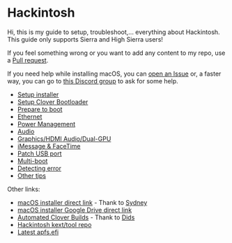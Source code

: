 # Hackintosh

Hi, this is my guide to setup, troubleshoot,... everything about Hackintosh. This guide only supports Sierra and High Sierra users!

If you feel something wrong or you want to add any content to my repo, use a [Pull request](https://github.com/piiiggg/Hackintosh/pulls).

If you need help while installing macOS, you can [open an Issue](https://github.com/piiiggg/Hackintosh/issues) or, a faster way, you can go to [this Discord group](https://discord.gg/u8V7N5C) to ask for some help.

- [Setup installer](installer.md)
- [Setup Clover Bootloader](clover.md)
- [Prepare to boot](install.md)
- [Ethernet](Ethernet.md)
- [Power Management](pm.md)
- [Audio](audio.md)
- [Graphics/HDMI Audio/Dual-GPU](graphics.md)
- [iMessage & FaceTime](imessage.md)
- [Patch USB port](usb.md)
- [Multi-boot](multi-boot.md)
- [Detecting error](detecting-error.md)
- [Other tips](tips.md)

Other links:

- [macOS installer direct link](https://archive.syd.sh/macos/) - Thank to [Sydney](https://www.reddit.com/u/crowdedconfirm) 
- [macOS installer Google Drive direct link](https://docs.google.com/spreadsheets/d/1WQ87XQKgJVPPub_CbjoHsUscgyxrGg3DWzZz7Nnf_RU/edit#gid=90089690)
- [Automated Clover Builds](https://github.com/Dids/clover-builder) - Thank to [Dids](https://github.com/Dids)
- [Hackintosh kext/tool repo](https://docs.google.com/spreadsheets/d/1WQ87XQKgJVPPub_CbjoHsUscgyxrGg3DWzZz7Nnf_RU/edit#gid=0)
- [Latest apfs.efi](https://github.com/piiiggg/apfs.efi)
